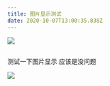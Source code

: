 ```yaml
---
title: 图片显示测试
date: 2020-10-07T13:00:35.838Z
---
```

![](https:/cdn.jsdelivr.net/gh/8066/Hexo-NetlifyCMS@master/source/images/th.jpeg)


[1]: https://cdn.jsdelivr.net/gh/8066/Hexo-NetlifyCMS@master/source/images/th.jpeg

![]()

测试一下图片显示 应该是没问题

![](https://cdn.jsdelivr.net/gh/8066/Hexo-NetlifyCMS@master/source/images/th.jpeg)